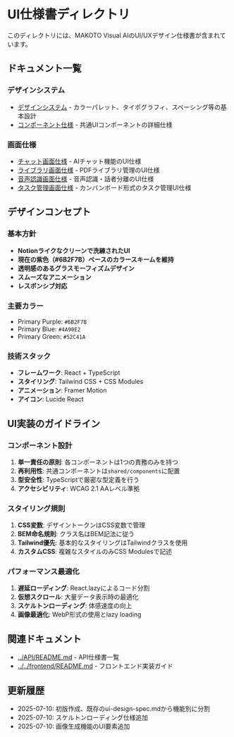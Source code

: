 # UI仕様書ディレクトリ

このディレクトリには、MAKOTO Visual AIのUI/UXデザイン仕様書が含まれています。

## ドキュメント一覧

### デザインシステム
- [デザインシステム](./デザインシステム.md) - カラーパレット、タイポグラフィ、スペーシング等の基本設計
- [コンポーネント仕様](./コンポーネント仕様.md) - 共通UIコンポーネントの詳細仕様

### 画面仕様
- [チャット画面仕様](./チャット画面仕様.md) - AIチャット機能のUI仕様
- [ライブラリ画面仕様](./ライブラリ画面仕様.md) - PDFライブラリ管理のUI仕様
- [音声認識画面仕様](./音声認識画面仕様.md) - 音声認識・話者分離のUI仕様
- [タスク管理画面仕様](./タスク管理画面仕様.md) - カンバンボード形式のタスク管理UI仕様

## デザインコンセプト

### 基本方針
- **Notionライクなクリーンで洗練されたUI**
- **現在の紫色（#6B2F7B）ベースのカラースキームを維持**
- **透明感のあるグラスモーフィズムデザイン**
- **スムーズなアニメーション**
- **レスポンシブ対応**

### 主要カラー
- Primary Purple: `#6B2F7B`
- Primary Blue: `#4A90E2`
- Primary Green: `#52C41A`

### 技術スタック
- **フレームワーク**: React + TypeScript
- **スタイリング**: Tailwind CSS + CSS Modules
- **アニメーション**: Framer Motion
- **アイコン**: Lucide React

## UI実装のガイドライン

### コンポーネント設計
1. **単一責任の原則**: 各コンポーネントは1つの責務のみを持つ
2. **再利用性**: 共通コンポーネントは`shared/components`に配置
3. **型安全性**: TypeScriptで厳密な型定義を行う
4. **アクセシビリティ**: WCAG 2.1 AAレベル準拠

### スタイリング規則
1. **CSS変数**: デザイントークンはCSS変数で管理
2. **BEM命名規則**: クラス名はBEM記法に従う
3. **Tailwind優先**: 基本的なスタイリングはTailwindクラスを使用
4. **カスタムCSS**: 複雑なスタイルのみCSS Modulesで記述

### パフォーマンス最適化
1. **遅延ローディング**: React.lazyによるコード分割
2. **仮想スクロール**: 大量データ表示時の最適化
3. **スケルトンローディング**: 体感速度の向上
4. **画像最適化**: WebP形式の使用とlazy loading

## 関連ドキュメント
- [../API/README.md](../API/README.md) - API仕様書一覧
- [../../frontend/README.md](../../frontend/README.md) - フロントエンド実装ガイド

## 更新履歴
- 2025-07-10: 初版作成、既存のui-design-spec.mdから機能別に分割
- 2025-07-10: スケルトンローディング仕様追加
- 2025-07-10: 画像生成機能のUI要素追加